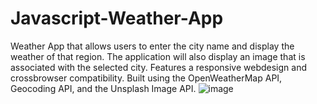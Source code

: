 # Javascript-Weather-App

Weather App that allows users to enter the city name and display the weather of that region. The application will also display an image that is associated with the selected city. Features a responsive webdesign and crossbrowser compatibility. Built using the OpenWeatherMap API, Geocoding API, and the Unsplash Image API.
![image](https://user-images.githubusercontent.com/85189796/202322929-fbf89ba6-d323-4c17-a927-387ccf6e8c78.png)

